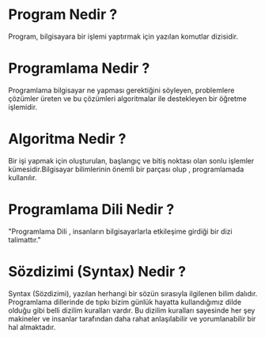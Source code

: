 # Program Nedir ?

Program, bilgisayara bir işlemi yaptırmak için yazılan komutlar dizisidir.

# Programlama Nedir ?

Programlama bilgisayar ne yapması gerektiğini söyleyen, problemlere çözümler üreten ve bu çözümleri algoritmalar ile destekleyen bir öğretme işlemidir.

# Algoritma Nedir ?

Bir işi yapmak için oluşturulan, başlangıç ve bitiş noktası olan sonlu işlemler kümesidir.Bilgisayar bilimlerinin önemli bir parçası olup , programlamada kullanılır.

# Programlama Dili Nedir ?

"Programlama Dili , insanların bilgisayarlarla etkileşime girdiği bir dizi talimattır."

# Sözdizimi (Syntax) Nedir ?

Syntax (Sözdizimi), yazılan herhangi bir sözün sırasıyla ilgilenen bilim dalıdır. Programlama dillerinde de tıpkı bizim günlük hayatta kullandığımız dilde olduğu gibi belli dizilim kuralları vardır. Bu dizilim kuralları sayesinde her şey makineler ve insanlar tarafından daha rahat anlaşılabilir ve yorumlanabilir bir hal almaktadır.
